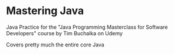 # Mastering Java
Java Practice for the "Java Programming Masterclass for Software Developers" course by Tim Buchalka on Udemy

Covers pretty much the entire core Java
